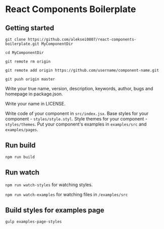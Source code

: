 # React Components Boilerplate

## Getting started

`git clone https://github.com/aleksei0807/react-components-boilerplate.git MyComponentDir`

`cd MyComponentDir`

`git remote rm origin`

`git remote add origin https://github.com/username/component-name.git`

`git push origin master`

Write your true name, version, description, keywords, author, bugs and homepage in package.json.

Write your name in LICENSE.

Write code of your component in `src/index.jsx`. Base styles for your component - `styles/style.styl`. Style themes for your component - `styles/themes`. Put your component's examples in `examples/src` and `examples/pages`.

## Run build

`npm run build`


## Run watch

`npm run watch-styles` for watching styles.

`npm run watch-examples` for watching files in `/examples/src`

## Build styles for examples page

`gulp examples-page-styles`

